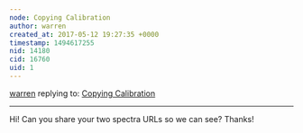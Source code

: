 ```yaml
---
node: Copying Calibration
author: warren
created_at: 2017-05-12 19:27:35 +0000
timestamp: 1494617255
nid: 14180
cid: 16760
uid: 1
---
```




[warren](../profile/warren) replying to: [Copying Calibration](../notes/Ridwane/05-12-2017/copying-calibration)

----
Hi! Can you share your two spectra URLs so we can see? Thanks!